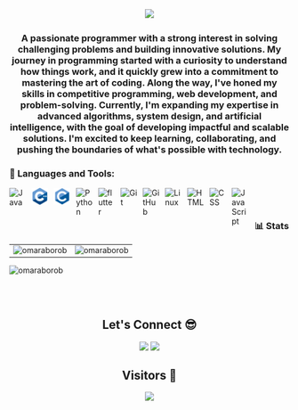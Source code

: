 <div align="center">
	<img src="https://readme-typing-svg.herokuapp.com?size=23&color=8B7B4D00&center=true&vCenter=true&lines=%F0%9F%91%8B%F0%9F%8F%BC+Hi,+I'm+Omar+Abualrob.....">
</div>
<h3 align="center">A passionate programmer with a strong interest in solving challenging problems and building innovative solutions. My journey in programming started with a curiosity to understand how things work, and it quickly grew into a commitment to mastering the art of coding. Along the way, I've honed my skills in competitive programming, web development, and problem-solving. Currently, I'm expanding my expertise in advanced algorithms, system design, and artificial intelligence, with the goal of developing impactful and scalable solutions. I'm excited to keep learning, collaborating, and pushing the boundaries of what's possible with technology.</h3>

<h3 align="left">🧰 Languages and Tools:</h3>
<img align="left" alt="Java" width="30px" style="padding-right:10px;" src="https://cdn.jsdelivr.net/gh/devicons/devicon/icons/java/java-original.svg"/>
<img align="left" alt="C++" width="30px" style="padding-right:10px;" src="https://raw.githubusercontent.com/devicons/devicon/master/icons/cplusplus/cplusplus-original.svg" />
<img align="left" alt="C" width="30px" style="padding-right:10px;" src="https://raw.githubusercontent.com/devicons/devicon/master/icons/c/c-original.svg" />
<img align="left" alt="Python" width="30px" style="padding-right:10px;" src="https://cdn.jsdelivr.net/gh/devicons/devicon/icons/python/python-plain.svg" />
<img align="left" alt="flutter" width="30px" style="padding-right:10px;" src="https://www.vectorlogo.zone/logos/flutterio/flutterio-icon.svg"  />
<img align="left" alt="Git" width="30px" style="padding-right:10px;" src="https://cdn.jsdelivr.net/gh/devicons/devicon/icons/git/git-original.svg" />
<img align="left" alt="GitHub" width="30px" style="padding-right:10px;" src="https://cdn.jsdelivr.net/gh/devicons/devicon/icons/github/github-original.svg" />
<img align="left" alt="Linux" width="30px" style="padding-right:10px;" src="https://cdn.jsdelivr.net/gh/devicons/devicon/icons/linux/linux-original.svg" />
<img align="left" alt="HTML" width="30px" style="padding-right:10px;" src="https://cdn.jsdelivr.net/gh/devicons/devicon/icons/html5/html5-plain.svg" />
<img align="left" alt="CSS" width="30px" style="padding-right:10px;" src="https://cdn.jsdelivr.net/gh/devicons/devicon/icons/css3/css3-plain.svg" />
<img align="left" alt="JavaScript" width="30px" style="padding-right:10px;" src="https://cdn.jsdelivr.net/gh/devicons/devicon/icons/javascript/javascript-plain.svg" />





<br /><br />

<h3 align="center">📊 Stats</h3>
<table align="center">
<tr >
<td ><img  src="https://github-readme-stats.vercel.app/api?username=omaraborob&count_private=true&theme=gruvbox&hide_border=true&locale=en" alt="omaraborob",width=100 /></td>
<td ><img  src="https://github-readme-streak-stats.herokuapp.com/?user=omaraborob&count_private=true&theme=gruvbox&hide_border=true" alt="omaraborob",width=100 /></td>
</tr>
</table>
<p>
<img  src="https://github-readme-stats.vercel.app/api/top-langs?username=omaraborob&show_icons=true&locale=en&layout=compact&langs_count=10&hide_border=true&&theme=gruvbox" alt="omaraborob" />
</p>
<br /><br />
<h2 align="center">Let's Connect 😎</h2>
<p align="center">
  <a href = "mailto:omar.aboalrob.7@gmail.com"><img src = "https://img.shields.io/badge/Gmail-D14836?style=for-the-badge&logo=gmail&logoColor=white" height = 30></a>
  <a href = "https://www.linkedin.com/in/omar-aburob/"><img src = "https://img.shields.io/badge/LinkedIn-0077B5?style=for-the-badge&logo=linkedin&logoColor=white"     height = 30></a>
 
</p>
<h2 align="center">Visitors 👀</h2>
<div align="center" >
  <img src="https://profile-counter.glitch.me/OmarAboRob/count.svg"></img>
</div>
